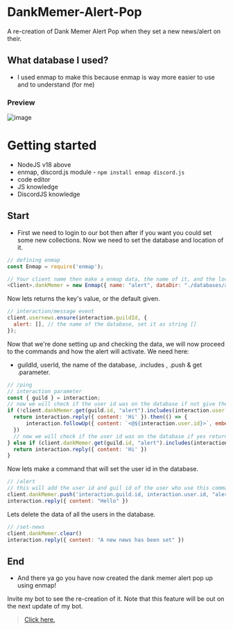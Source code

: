 # DankMemer-Alert-Pop
A re-creation of Dank Memer Alert Pop when they set a new news/alert on their. 

## What database I used?
- I used enmap to make this because enmap is way more easier to use and to understand (for me)

### Preview
![image](https://media.discordapp.net/attachments/1018692674963914783/1036624951509258250/ezgif-3-b87b9735c4.gif?width=480&height=350)

# Getting started
- NodeJS v18 above
- enmap, discord.js module - `npm install enmap discord.js`
- code editor
- JS knowledge
- DiscordJS knowledge

## Start
- First we need to login to our bot then after if you want you could set some new collections.
Now we need to set the database and location of it.

```js
// defining enmap
const Enmap = require('enmap');
```

```js
// Your client name then make a enmap data, the name of it, and the location
<Client>.dankMemer = new Enmap({ name: "alert", dataDir: "./databases/alert" });
```
Now lets returns the key's value, or the default given.
```js
// interaction/message event
client.usernews.ensure(interaction.guildId, {
  alert: [], // the name of the database, set it as string []
});
```
Now that we're done setting up and checking the data, we will now proceed to the commands and how the alert will activate.
We need here: 
- guildId, userId, the name of the database, .includes , .push & get .parameter.
```js
// /ping
// interaction parameter
const { guild } = interaction;
// now we will check if the user id was on the database if not give the alert message and run the command.
if (!client.dankMemer.get(guild.id, "alert").includes(interaction.user.id)) {
  return interaction.reply({ content: 'Hi' }).then(() => {
      interaction.followUp({ content: `<@${interaction.user.id}>`, embeds: [new EmbedBuilder().setColor(color).setTitle("You have an undread news!").setDescription("Use /news to read it!").setThumbnail("image")] })
  })
  // now we will check if the user id was on the database if yes return the command without alert message
} else if (client.dankMemer.get(guild.id, "alert").includes(interaction.user.id)) {
  return interaction.reply({ content: 'Hi' })
}
```
Now lets make a command that will set the user id in the database.
```js
// /alert
// this will add the user id and guil id of the user who use this command.
client.dankMemer.push('interaction.guild.id, interaction.user.id, "alert"');
interaction.reply({ content: "Hello" })
```
Lets delete the data of all the users in the database.
```js
// /set-news
client.dankMemer.clear()
interaction.reply({ content: "A new news has been set" })
```
## End
- And there ya go you have now created the dank memer alert pop up using enmap!

Invite my bot to see the re-creation of it.
Note that this feature will be out on the next update of my bot.
> [Click here.](https://discord.com/api/oauth2/authorize?client_id=1013477956905091144&permissions=2184563009&scope=applications.commands%20bot)
